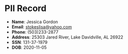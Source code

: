 # PII Record
- **Name**: Jessica Gordon
- **Email**: stokeslisa@yahoo.com
- **Phone**: (503)233-2877
- **Address**: 25303 Jared River, Lake Davidville, AL 26922
- **SSN**: 131-37-1979
- **DOB**: 2020-11-05
